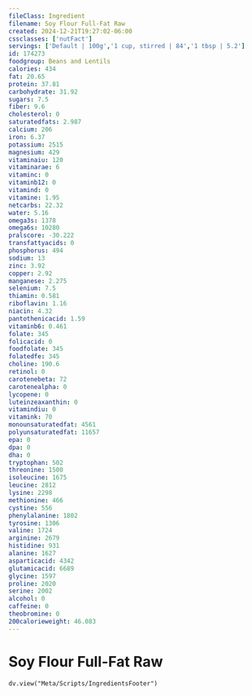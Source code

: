 ```yaml
---
fileClass: Ingredient
filename: Soy Flour Full-Fat Raw
created: 2024-12-21T19:27:02-06:00
cssclasses: ['nutFact']
servings: ['Default | 100g','1 cup, stirred | 84','1 tbsp | 5.2']
id: 174273
foodgroup: Beans and Lentils
calories: 434
fat: 20.65
protein: 37.81
carbohydrate: 31.92
sugars: 7.5
fiber: 9.6
cholesterol: 0
saturatedfats: 2.987
calcium: 206
iron: 6.37
potassium: 2515
magnesium: 429
vitaminaiu: 120
vitaminarae: 6
vitaminc: 0
vitaminb12: 0
vitamind: 0
vitamine: 1.95
netcarbs: 22.32
water: 5.16
omega3s: 1378
omega6s: 10280
pralscore: -30.222
transfattyacids: 0
phosphorus: 494
sodium: 13
zinc: 3.92
copper: 2.92
manganese: 2.275
selenium: 7.5
thiamin: 0.581
riboflavin: 1.16
niacin: 4.32
pantothenicacid: 1.59
vitaminb6: 0.461
folate: 345
folicacid: 0
foodfolate: 345
folatedfe: 345
choline: 190.6
retinol: 0
carotenebeta: 72
carotenealpha: 0
lycopene: 0
luteinzeaxanthin: 0
vitamindiu: 0
vitamink: 70
monounsaturatedfat: 4561
polyunsaturatedfat: 11657
epa: 0
dpa: 0
dha: 0
tryptophan: 502
threonine: 1500
isoleucine: 1675
leucine: 2812
lysine: 2298
methionine: 466
cystine: 556
phenylalanine: 1802
tyrosine: 1306
valine: 1724
arginine: 2679
histidine: 931
alanine: 1627
asparticacid: 4342
glutamicacid: 6689
glycine: 1597
proline: 2020
serine: 2002
alcohol: 0
caffeine: 0
theobromine: 0
200calorieweight: 46.083
---
```


# Soy Flour Full-Fat Raw

```dataviewjs
dv.view("Meta/Scripts/IngredientsFooter")
```